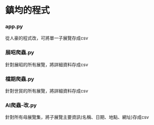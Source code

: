# 鎮均的程式

### app.py
從人豪的程式改，可將單一子展覽存成csv

### 展昭爬蟲.py
針對展昭的所有展覽，將詳細資料存成csv

### 檔期爬蟲.py
針對世貿的所有展覽，將詳細資料存成csv

### AI爬蟲-改.py
針對所有母展覽集，將子展覽主要資訊(名稱、日期、地點、網址)存成csv
